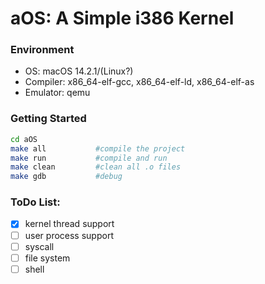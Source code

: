 # aOS: A Simple i386 Kernel

### Environment
  * OS: macOS 14.2.1/(Linux?)
  * Compiler: x86_64-elf-gcc, x86_64-elf-ld, x86_64-elf-as
  * Emulator: qemu

### Getting Started

```bash
cd aOS
make all           #compile the project
make run           #compile and run
make clean         #clean all .o files
make gdb           #debug
```

### ToDo List:
  - [x] kernel thread support
  - [ ] user process support
  - [ ] syscall
  - [ ] file system
  - [ ] shell

